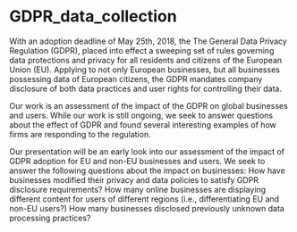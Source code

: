 # GDPR_data_collection
With an adoption deadline of May 25th, 2018, the The General Data Privacy Regulation (GDPR), placed into effect a sweeping set of rules governing data protections and privacy for all residents and citizens of the European Union (EU). Applying to not only European businesses, but all businesses possessing data of European citizens, the GDPR mandates company disclosure of both data practices and user rights for controlling their data. 

Our work is an assessment of the impact of the GDPR on global businesses and users. While our work is still ongoing, we seek to answer questions about the effect of GDPR and found several interesting examples of how firms are responding to the regulation. 

Our presentation will be an early look into our assessment of the impact of GDPR adoption for EU and non-EU businesses and users. We seek to answer the following questions about the impact on businesses: How have businesses modified their privacy and data policies to satisfy GDPR disclosure requirements? How many online businesses are displaying different content for users of different regions (i.e., differentiating EU and non-EU users?) How many businesses disclosed previously unknown data processing practices?
